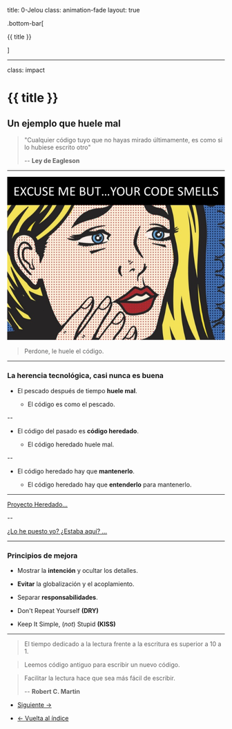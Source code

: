 title: 0-Jelou
class: animation-fade
layout: true

.bottom-bar[

{{ title }}

]

---

class: impact

# {{ title }}

## Un ejemplo que huele mal

> "Cualquier código tuyo que no hayas mirado últimamente, es como si lo hubiese escrito otro"
>
> -- **Ley de Eagleson**

---

![Perdone pero... le huele el código](./assets/your-code-smells.jpg)

> Perdone, le huele el código.

---

### La herencia tecnológica, casi nunca es buena

- El pescado después de tiempo **huele mal**.

    - El código es como el pescado.

--

- El código del pasado es **código heredado**.

    - El código heredado huele mal.

--

- El código heredado hay que **mantenerlo**.

    - El código heredado hay que **entenderlo** para mantenerlo.

---

[Proyecto Heredado...](https://github.com/benbyford/game-of-life-js)

--

[¿Lo he puesto yo? ¿Estaba aquí? ... ](https://twitter.com/quinHD/status/1087817606923542528?s=20)

---

### Principios de mejora

- Mostrar la **intención** y ocultar los detalles.

- **Evitar** la globalización y el acoplamiento.

- Separar **responsabilidades**.

- Don't Repeat Yourself **(DRY)**

- Keep It Simple, (*not*) Stupid **(KISS)**

---

> El tiempo dedicado a la lectura frente a la escritura es superior a 10 a 1.

> Leemos código antiguo para escribir un nuevo código.

> Facilitar la lectura hace que sea más fácil de escribir.
>
> -- **Robert C. Martin**

- [Siguiente ->](./1-test.html)

- [<- Vuelta al índice ](./)
